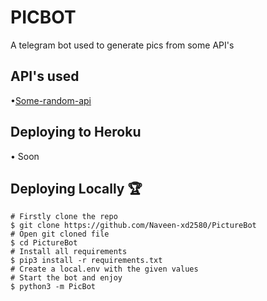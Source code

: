 # PICBOT
A telegram bot used to generate pics from some API's
## API's used
•[Some-random-api](https://some-random-api.ml)

## Deploying to Heroku
• Soon

## Deploying Locally 🏆
```
# Firstly clone the repo
$ git clone https://github.com/Naveen-xd2580/PictureBot
# Open git cloned file
$ cd PictureBot
# Install all requirements
$ pip3 install -r requirements.txt
# Create a local.env with the given values
# Start the bot and enjoy
$ python3 -m PicBot
```
